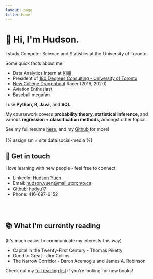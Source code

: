 ```yaml
---
layout: page
title: Home
---
```

<h1>
👋 Hi, I'm Hudson. 
</h1>

I study Computer Science and Statistics at the University of Toronto. 

Some quick facts about me:

* Data Analytics Intern at <a href="https://www.kijiji.ca/" target="_blank">Kijiji</a> 
* President of <a href="https://180dc.org/branch/uoft/" target="_blank">180 Degrees Consulting - University of Toronto</a> 
* <a href="https://newdragons.ca/" target="_blank">New College Dragonboat</a>  Racer (2018, 2020)
* Aviation Enthusiast
* Baseball megafan 

I use <strong> Python, R, Java, </strong> and <strong> SQL</strong>. 

My coursework covers <strong> probability theory, statistical inference, </strong> and various <strong> regression + classification methods, </strong> amongst other topics.

See my full resume <a href="https://1drv.ms/b/s!ArTbEqKYEwN0gY0bgk_iR_YjXR-PCw" target="_blank">here</a>, and my <a href="http://github.com/hudyu17" target="_blank">Github</a> for more!
<br>
<br>
{% assign sm = site.data.social-media %}

## 📱 Get in touch
I love learning with new people - feel free to connect: 
* <i class="fa fa-linkedin-square"></i> LinkedIn: <a href="https://www.linkedin.com/in/hudsonyuen/" target="_blank">Hudson Yuen</a>
* <i class="fa fa-envelope-square"></i> Email: [hudson.yuen@mail.utoronto.ca](mailto:hudson.yuen@mail.utoronto.ca)
* <i class="fa fa-github-square"></i> Github: <a href="http://github.com/hudyu17" target="_blank">hudyu17</a>
* <i class="fa fa-phone-square"></i> Phone: 416-697-6152
<br>
<br>

## 📚 What I'm currently reading
(It's much easier to communicate my interests this way)
* Capital in the Twenty-First Century - Thomas Piketty
* Good to Great - Jim Collins
* The Narrow Corridor - Daron Acemoglu and James A. Robinson

Check out my <a href="{{ site.url }}/book_list">full reading list</a> if you're looking for new books!
